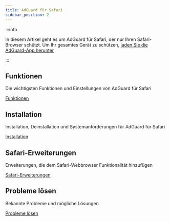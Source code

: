 ```yaml
---
title: AdGuard für Safari
sidebar_position: 2
---
```


:::info

In diesem Artikel geht es um AdGuard für Safari, der nur Ihren Safari-Browser schützt. Um Ihr gesamtes Gerät zu schützen, [laden Sie die AdGuard-App herunter](https://agrd.io/download-kb-adblock)

:::

## Funktionen

Die wichtigsten Funktionen und Einstellungen von AdGuard für Safari

[Funktionen](/adguard-for-safari/features/features.md)

## Installation

Installation, Deinstallation und Systemanforderungen für AdGuard für Safari

[Installation](/adguard-for-safari/installation.md)

## Safari-Erweiterungen

Erweiterungen, die dem Safari-Webbrowser Funktionalität hinzufügen

[Safari-Erweiterungen](/adguard-for-safari/extensions.md)

## Probleme lösen

Bekannte Probleme und mögliche Lösungen

[Probleme lösen](/adguard-for-safari/solving-problems/solving-problems.md)
